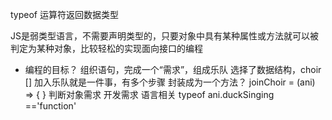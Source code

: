 typeof 运算符返回数据类型

JS是弱类型语言，不需要声明类型的，只要对象中具有某种属性或方法就可以被判定为某种对象，比较轻松的实现面向接口的编程
- 编程的目标？ 组织语句，完成一个“需求”，组成乐队
    选择了数据结构，choir []
    加入乐队就是一件事，有多个步骤 封装成为一个方法？
    joinChoir = (ani) => { }
    判断对象需求 开发需求 语言相关
    typeof ani.duckSinging =='function'